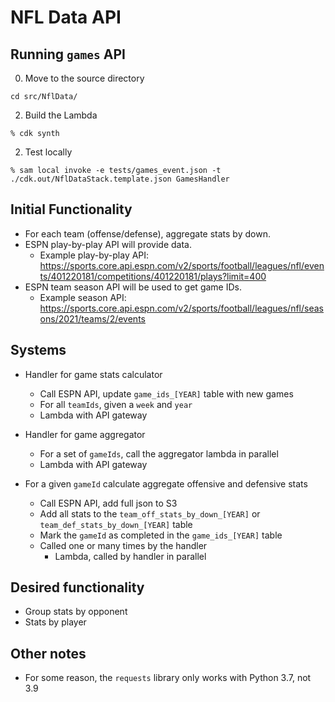 # NFL Data API

## Running `games` API

0. Move to the source directory

```
cd src/NflData/
```

2. Build the Lambda

```
% cdk synth
```

2. Test locally

```
% sam local invoke -e tests/games_event.json -t ./cdk.out/NflDataStack.template.json GamesHandler
```

## Initial Functionality

* For each team (offense/defense), aggregate stats by down.
* ESPN play-by-play API will provide data.
  * Example play-by-play API: https://sports.core.api.espn.com/v2/sports/football/leagues/nfl/events/401220181/competitions/401220181/plays?limit=400
* ESPN team season API will be used to get game IDs.
  * Example season API: https://sports.core.api.espn.com/v2/sports/football/leagues/nfl/seasons/2021/teams/2/events

## Systems

* Handler for game stats calculator
  * Call ESPN API, update `game_ids_[YEAR]` table with new games
  * For all `teamIds`, given a `week` and `year`
  * Lambda with API gateway

* Handler for game aggregator
  * For a set of `gameIds`, call the aggregator lambda in parallel
  * Lambda with API gateway

* For a given `gameId` calculate aggregate offensive and defensive stats
  * Call ESPN API, add full json to S3 
  * Add all stats to the `team_off_stats_by_down_[YEAR]` or `team_def_stats_by_down_[YEAR]` table
  * Mark the `gameId` as completed in the `game_ids_[YEAR]` table
  * Called one or many times by the handler
    * Lambda, called by handler in parallel

## Desired functionality

* Group stats by opponent
* Stats by player


## Other notes

* For some reason, the `requests` library only works with Python 3.7, not 3.9



